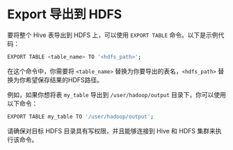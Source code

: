 # Export 导出到 HDFS

要将整个 Hive 表导出到 HDFS 上，可以使用 `EXPORT TABLE` 命令。以下是示例代码：

```bash
EXPORT TABLE <table_name> TO '<hdfs_path>';
```

在这个命令中，你需要将 `<table_name>` 替换为你要导出的表名，`<hdfs_path>` 替换为你希望保存结果的HDFS路径。

例如，如果你想将表 `my_table` 导出到 `/user/hadoop/output` 目录下，你可以使用以下命令：

```bash
EXPORT TABLE my_table TO '/user/hadoop/output';
```

请确保对目标 HDFS 目录具有写权限，并且能够连接到 Hive 和 HDFS 集群来执行该命令。


